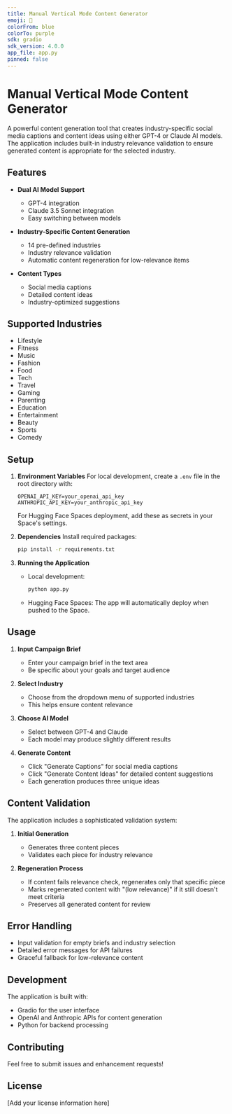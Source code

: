 ```yaml
---
title: Manual Vertical Mode Content Generator
emoji: 🎯
colorFrom: blue
colorTo: purple
sdk: gradio
sdk_version: 4.0.0
app_file: app.py
pinned: false
---
```


# Manual Vertical Mode Content Generator

A powerful content generation tool that creates industry-specific social media captions and content ideas using either GPT-4 or Claude AI models. The application includes built-in industry relevance validation to ensure generated content is appropriate for the selected industry.

## Features

- **Dual AI Model Support**
  - GPT-4 integration
  - Claude 3.5 Sonnet integration
  - Easy switching between models

- **Industry-Specific Content Generation**
  - 14 pre-defined industries
  - Industry relevance validation
  - Automatic content regeneration for low-relevance items

- **Content Types**
  - Social media captions
  - Detailed content ideas
  - Industry-optimized suggestions

## Supported Industries

- Lifestyle
- Fitness
- Music
- Fashion
- Food
- Tech
- Travel
- Gaming
- Parenting
- Education
- Entertainment
- Beauty
- Sports
- Comedy

## Setup

1. **Environment Variables**
   For local development, create a `.env` file in the root directory with:
   ```
   OPENAI_API_KEY=your_openai_api_key
   ANTHROPIC_API_KEY=your_anthropic_api_key
   ```
   
   For Hugging Face Spaces deployment, add these as secrets in your Space's settings.

2. **Dependencies**
   Install required packages:
   ```bash
   pip install -r requirements.txt
   ```

3. **Running the Application**
   - Local development:
     ```bash
     python app.py
     ```
   - Hugging Face Spaces:
     The app will automatically deploy when pushed to the Space.

## Usage

1. **Input Campaign Brief**
   - Enter your campaign brief in the text area
   - Be specific about your goals and target audience

2. **Select Industry**
   - Choose from the dropdown menu of supported industries
   - This helps ensure content relevance

3. **Choose AI Model**
   - Select between GPT-4 and Claude
   - Each model may produce slightly different results

4. **Generate Content**
   - Click "Generate Captions" for social media captions
   - Click "Generate Content Ideas" for detailed content suggestions
   - Each generation produces three unique ideas

## Content Validation

The application includes a sophisticated validation system:

1. **Initial Generation**
   - Generates three content pieces
   - Validates each piece for industry relevance

2. **Regeneration Process**
   - If content fails relevance check, regenerates only that specific piece
   - Marks regenerated content with "(low relevance)" if it still doesn't meet criteria
   - Preserves all generated content for review

## Error Handling

- Input validation for empty briefs and industry selection
- Detailed error messages for API failures
- Graceful fallback for low-relevance content

## Development

The application is built with:
- Gradio for the user interface
- OpenAI and Anthropic APIs for content generation
- Python for backend processing

## Contributing

Feel free to submit issues and enhancement requests!

## License

[Add your license information here]
